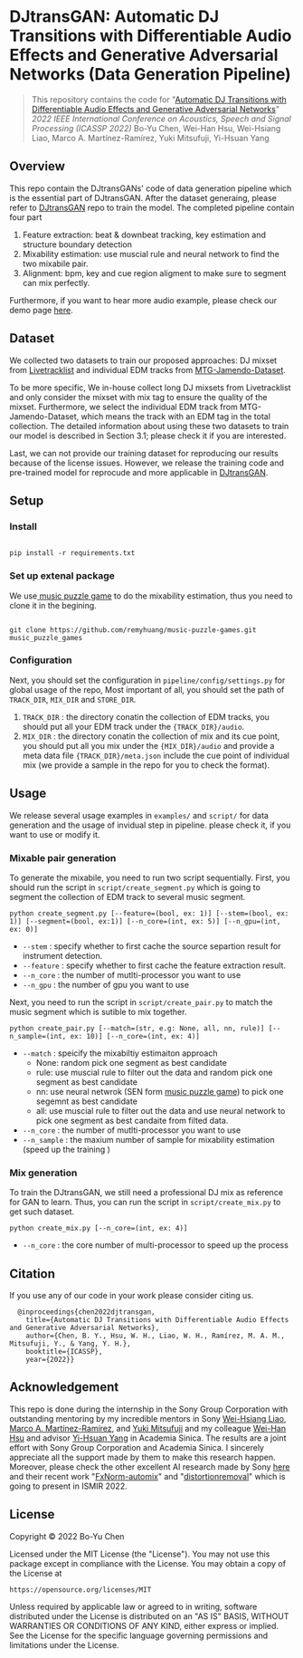 # DJtransGAN: Automatic DJ Transitions with Differentiable Audio Effects and Generative Adversarial Networks (Data Generation Pipeline)

> This repository contains the code for "[Automatic DJ Transitions with Differentiable Audio Effects and Generative Adversarial Networks](https://arxiv.org/abs/2110.06525)"
> *2022 IEEE International Conference on Acoustics, Speech and Signal Processing (ICASSP 2022)*
> Bo-Yu Chen, Wei-Han Hsu, Wei-Hsiang Liao, Marco A. Martínez-Ramírez, Yuki Mitsufuji, Yi-Hsuan Yang

## Overview

This repo contain the DJtransGANs' code of data generation pipeline which is the essential part of  DJtransGAN. After the dataset generaing, please refer to [DJtransGAN](https://github.com/ChenPaulYu/DJtransGAN) repo to train the model. The completed pipeline contain four part 

1. Feature extraction: beat & downbeat tracking, key estimation and structure boundary detection 
2. Mixability estimation: use muscial rule and neural network to find the two mixabile pair. 
3. Alignment: bpm, key and cue region aligment to make sure to segment can mix perfectly. 


Furthermore, if you want to hear more audio example, please check our demo page [here](https://paulyuchen.com/djtransgan-icassp2022/).


## Dataset

We collected two datasets to train our proposed approaches: DJ mixset from [Livetracklist](https://www.livetracklist.com/) and individual EDM tracks from [MTG-Jamendo-Dataset](https://github.com/MTG/mtg-jamendo-dataset). 

To be more specific, We in-house collect long DJ mixsets from Livetracklist and only consider the mixset with mix tag to ensure the quality of the mixset. Furthermore, we select the individual EDM track from MTG-Jamendo-Dataset, which means the track with an EDM tag in the total collection. The detailed information about using these two datasets to train our model is described in Section 3.1; please check it if you are interested. 

Last, we can not provide our training dataset for reproducing our results because of the license issues. However, we release the training code and pre-trained model for reprocude and more applicable in [DJtransGAN](https://github.com/ChenPaulYu/DJtransGAN).


## Setup 

### Install
```

pip install -r requirements.txt

```

### Set up extenal package
We use[ music puzzle game](https://github.com/remyhuang/music-puzzle-games) to do the mixability estimation, thus you need to clone it in the begining. 

```

git clone https://github.com/remyhuang/music-puzzle-games.git music_puzzle_games

```

### Configuration
Next, you should set the configuration in `pipeline/config/settings.py`  for global usage of the repo, Most important of all, you should set the path of `TRACK_DIR`, `MIX_DIR` and  `STORE_DIR`.

1. `TRACK_DIR` :  the directory conatin the collection of EDM tracks, you should put all your EDM track under the `{TRACK_DIR}/audio`. 
2. `MIX_DIR` : the directory conatin the collection of mix and its cue point, you should put all you mix under the `{MIX_DIR}/audio` and provide a meta data file `{TRACK_DIR}/meta.json` include the cue point of individual mix (we provide a sample in the repo for you to check the format). 


## Usage

We release several usage examples in `examples/` and `script/` for data generation and the usage of invidual step in pipeline. please check it, if you want to use or modify it.

### Mixable pair generation 
To generate the mixabile, you need to run two script sequentially. First, you should run the script in `script/create_segment.py` which is going to segment the collection of EDM track to several music segment. 

```
python create_segment.py [--feature=(bool, ex: 1)] [--stem=(bool, ex: 1)] [--segment=(bool, ex:1)] [--n_core=(int, ex: 5)] [--n_gpu=(int, ex: 0)]

```

- `--stem` :   specify whether to first cache the source separtion result for instrument detection. 
- `--feature` :  specify whether to first cache the feature extraction result.  
- `--n_core` : the number of mutlti-processor you want to use
- `--n_gpu` :  the number of gpu you want to use 

 

Next, you need to run the script in  `script/create_pair.py` to match the music segment which is sutible to mix together. 

```
python create_pair.py [--match=(str, e.g: None, all, nn, rule)] [--n_sample=(int, ex: 10)] [--n_core=(int, ex: 4)]

```

- `--match` :  speicify the mixabiltiy estimaiton approach  
	- None: random pick one segment as best candidate
	- rule: use muscial rule to filter out the data and random pick one segment as best candidate
	- nn: use neural netwrok (SEN form [music puzzle game](https://github.com/remyhuang/music-puzzle-games)) to pick one segemnt as best candidate
	- all: use muscial rule to filter out the data and use neural network to pick one segment as best candaite from filted data. 
- `--n_core` :  the number of mutlti-processor you want to use
- `--n_sample` :  the maxium number of sample for mixability estimation (speed up the training )



### Mix generation
To train the DJtransGAN, we still need a professional DJ mix as reference for GAN to learn. Thus, you can run the script in `script/create_mix.py` to get such dataset. 


```
python create_mix.py [--n_core=(int, ex: 4)]

```
- `--n_core` : the core number of multi-processor to speed up the process



## Citation

If you use any of our code in your work please consider citing us.

```
  @inproceedings{chen2022djtransgan,
    title={Automatic DJ Transitions with Differentiable Audio Effects and Generative Adversarial Networks},
    author={Chen, B. Y., Hsu, W. H., Liao, W. H., Ramírez, M. A. M., Mitsufuji, Y., & Yang, Y. H.},
    booktitle={ICASSP},
    year={2022}}
```

## Acknowledgement

This repo is done during the internship in the Sony Group Corporation with outstanding mentoring by my incredible mentors in Sony [Wei-Hsiang Liao](https://jp.linkedin.com/in/wei-hsiang-liao-66283154), [Marco A. Martínez-Ramírez](https://m-marco.com/), and [Yuki Mitsufuji](https://www.yukimitsufuji.com/) and my colleague [Wei-Han Hsu](https://github.com/ddman1101) and advisor [Yi-Hsuan Yang](https://www.citi.sinica.edu.tw/pages/yang/) in Academia  Sinica. The results are a joint effort with Sony Group Corporation and  Academia  Sinica. I sincerely appreciate all the support made by them to make this research happen. Moreover, please check the other excellent AI research made by Sony [here](https://github.com/sony/ai-research-code) and their recent work "[FxNorm-automix](https://marco-martinez-sony.github.io/FxNorm-automix/)" and "[distortionremoval](https://joimort.github.io/distortionremoval/)" which is going to present in ISMIR 2022. 



## License
Copyright © 2022 Bo-Yu Chen

Licensed under the MIT License (the "License"). You may not use this
package except in compliance with the License. You may obtain a copy of the
License at

    https://opensource.org/licenses/MIT

Unless required by applicable law or agreed to in writing, software
distributed under the License is distributed on an "AS IS" BASIS,
WITHOUT WARRANTIES OR CONDITIONS OF ANY KIND, either express or implied.
See the License for the specific language governing permissions and
limitations under the License.
